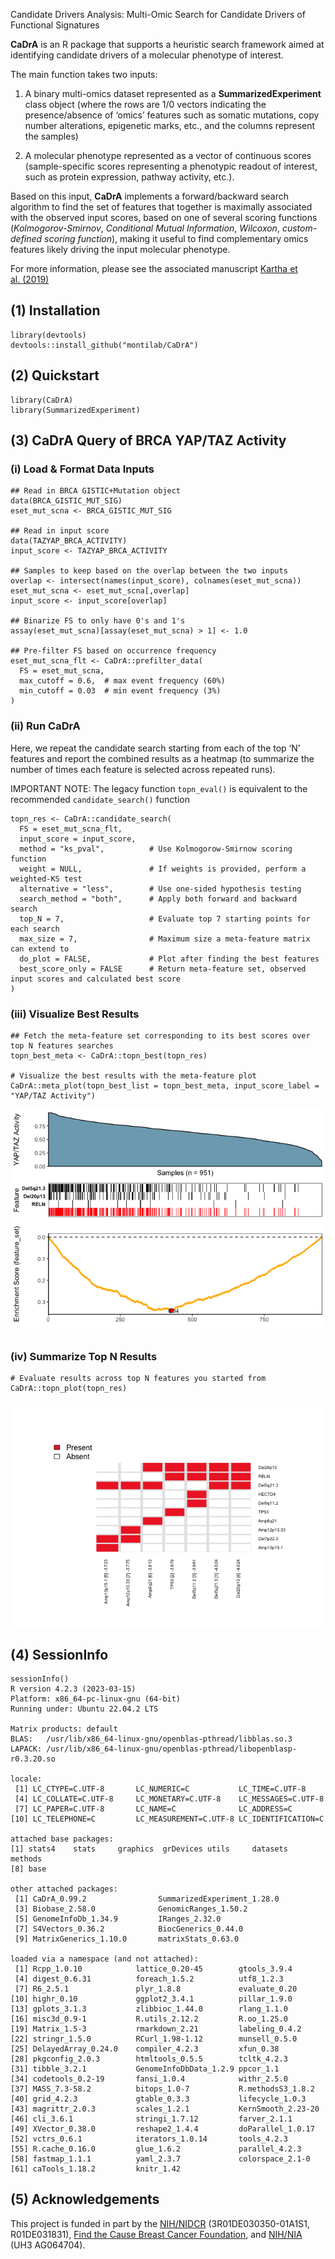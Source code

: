 <!-- README.md is generated from README.Rmd. Please edit that file -->
<!-- badges: start -->
<!-- [![R-CMD-check](https://github.com/montilab/CaDrA/workflows/R-CMD-check/badge.svg)](https://github.com/montilab/CaDrA/actions) -->
<!-- badges: end -->

Candidate Drivers Analysis: Multi-Omic Search for Candidate Drivers of
Functional Signatures

**CaDrA** is an R package that supports a heuristic search framework
aimed at identifying candidate drivers of a molecular phenotype of
interest.

The main function takes two inputs:

1.  A binary multi-omics dataset represented as a
    **SummarizedExperiment** class object (where the rows are 1/0
    vectors indicating the presence/absence of ‘omics’ features such as
    somatic mutations, copy number alterations, epigenetic marks, etc.,
    and the columns represent the samples)

2.  A molecular phenotype represented as a vector of continuous scores
    (sample-specific scores representing a phenotypic readout of
    interest, such as protein expression, pathway activity, etc.).

Based on this input, **CaDrA** implements a forward/backward search
algorithm to find the set of features that together is maximally
associated with the observed input scores, based on one of several
scoring functions (*Kolmogorov-Smirnov*, *Conditional Mutual
Information*, *Wilcoxon*, *custom-defined scoring function*), making it
useful to find complementary omics features likely driving the input
molecular phenotype.

For more information, please see the associated manuscript [Kartha et
al. (2019)](https://www.frontiersin.org/articles/10.3389/fgene.2019.00121/full)

## (1) Installation

    library(devtools)
    devtools::install_github("montilab/CaDrA")

## (2) Quickstart

    library(CaDrA)
    library(SummarizedExperiment)

## (3) CaDrA Query of BRCA YAP/TAZ Activity

### (i) Load & Format Data Inputs


    ## Read in BRCA GISTIC+Mutation object
    data(BRCA_GISTIC_MUT_SIG)
    eset_mut_scna <- BRCA_GISTIC_MUT_SIG

    ## Read in input score
    data(TAZYAP_BRCA_ACTIVITY)
    input_score <- TAZYAP_BRCA_ACTIVITY

    ## Samples to keep based on the overlap between the two inputs
    overlap <- intersect(names(input_score), colnames(eset_mut_scna))
    eset_mut_scna <- eset_mut_scna[,overlap]
    input_score <- input_score[overlap]

    ## Binarize FS to only have 0's and 1's
    assay(eset_mut_scna)[assay(eset_mut_scna) > 1] <- 1.0

    ## Pre-filter FS based on occurrence frequency
    eset_mut_scna_flt <- CaDrA::prefilter_data(
      FS = eset_mut_scna,
      max_cutoff = 0.6,  # max event frequency (60%)
      min_cutoff = 0.03  # min event frequency (3%)
    )  

### (ii) Run CaDrA

Here, we repeat the candidate search starting from each of the top ‘N’
features and report the combined results as a heatmap (to summarize the
number of times each feature is selected across repeated runs).

IMPORTANT NOTE: The legacy function `topn_eval()` is equivalent to the
recommended `candidate_search()` function


    topn_res <- CaDrA::candidate_search(
      FS = eset_mut_scna_flt,
      input_score = input_score,
      method = "ks_pval",          # Use Kolmogorow-Smirnow scoring function 
      weight = NULL,               # If weights is provided, perform a weighted-KS test
      alternative = "less",        # Use one-sided hypothesis testing
      search_method = "both",      # Apply both forward and backward search
      top_N = 7,                   # Evaluate top 7 starting points for each search
      max_size = 7,                # Maximum size a meta-feature matrix can extend to
      do_plot = FALSE,             # Plot after finding the best features
      best_score_only = FALSE      # Return meta-feature set, observed input scores and calculated best score
    )

### (iii) Visualize Best Results


    ## Fetch the meta-feature set corresponding to its best scores over top N features searches
    topn_best_meta <- CaDrA::topn_best(topn_res)

    # Visualize the best results with the meta-feature plot
    CaDrA::meta_plot(topn_best_list = topn_best_meta, input_score_label = "YAP/TAZ Activity")

![](./man/figures/visualize.best-1.png)

### (iv) Summarize Top N Results


    # Evaluate results across top N features you started from
    CaDrA::topn_plot(topn_res) 

![](./man/figures/summarize-1.png)

## (4) SessionInfo

    sessionInfo()
    R version 4.2.3 (2023-03-15)
    Platform: x86_64-pc-linux-gnu (64-bit)
    Running under: Ubuntu 22.04.2 LTS

    Matrix products: default
    BLAS:   /usr/lib/x86_64-linux-gnu/openblas-pthread/libblas.so.3
    LAPACK: /usr/lib/x86_64-linux-gnu/openblas-pthread/libopenblasp-r0.3.20.so

    locale:
     [1] LC_CTYPE=C.UTF-8       LC_NUMERIC=C           LC_TIME=C.UTF-8       
     [4] LC_COLLATE=C.UTF-8     LC_MONETARY=C.UTF-8    LC_MESSAGES=C.UTF-8   
     [7] LC_PAPER=C.UTF-8       LC_NAME=C              LC_ADDRESS=C          
    [10] LC_TELEPHONE=C         LC_MEASUREMENT=C.UTF-8 LC_IDENTIFICATION=C   

    attached base packages:
    [1] stats4    stats     graphics  grDevices utils     datasets  methods  
    [8] base     

    other attached packages:
     [1] CaDrA_0.99.2                SummarizedExperiment_1.28.0
     [3] Biobase_2.58.0              GenomicRanges_1.50.2       
     [5] GenomeInfoDb_1.34.9         IRanges_2.32.0             
     [7] S4Vectors_0.36.2            BiocGenerics_0.44.0        
     [9] MatrixGenerics_1.10.0       matrixStats_0.63.0         

    loaded via a namespace (and not attached):
     [1] Rcpp_1.0.10            lattice_0.20-45        gtools_3.9.4          
     [4] digest_0.6.31          foreach_1.5.2          utf8_1.2.3            
     [7] R6_2.5.1               plyr_1.8.8             evaluate_0.20         
    [10] highr_0.10             ggplot2_3.4.1          pillar_1.9.0          
    [13] gplots_3.1.3           zlibbioc_1.44.0        rlang_1.1.0           
    [16] misc3d_0.9-1           R.utils_2.12.2         R.oo_1.25.0           
    [19] Matrix_1.5-3           rmarkdown_2.21         labeling_0.4.2        
    [22] stringr_1.5.0          RCurl_1.98-1.12        munsell_0.5.0         
    [25] DelayedArray_0.24.0    compiler_4.2.3         xfun_0.38             
    [28] pkgconfig_2.0.3        htmltools_0.5.5        tcltk_4.2.3           
    [31] tibble_3.2.1           GenomeInfoDbData_1.2.9 ppcor_1.1             
    [34] codetools_0.2-19       fansi_1.0.4            withr_2.5.0           
    [37] MASS_7.3-58.2          bitops_1.0-7           R.methodsS3_1.8.2     
    [40] grid_4.2.3             gtable_0.3.3           lifecycle_1.0.3       
    [43] magrittr_2.0.3         scales_1.2.1           KernSmooth_2.23-20    
    [46] cli_3.6.1              stringi_1.7.12         farver_2.1.1          
    [49] XVector_0.38.0         reshape2_1.4.4         doParallel_1.0.17     
    [52] vctrs_0.6.1            iterators_1.0.14       tools_4.2.3           
    [55] R.cache_0.16.0         glue_1.6.2             parallel_4.2.3        
    [58] fastmap_1.1.1          yaml_2.3.7             colorspace_2.1-0      
    [61] caTools_1.18.2         knitr_1.42            

## (5) Acknowledgements

This project is funded in part by the
[NIH/NIDCR](https://www.nidcr.nih.gov/) (3R01DE030350-01A1S1,
R01DE031831), [Find the Cause Breast Cancer
Foundation](https://findthecausebcf.org), and
[NIH/NIA](https://www.nia.nih.gov/) (UH3 AG064704).
